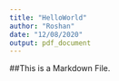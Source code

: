 ```yaml
---
title: "HelloWorld"
author: "Roshan"
date: "12/08/2020"
output: pdf_document
---
```

##This is a Markdown File.